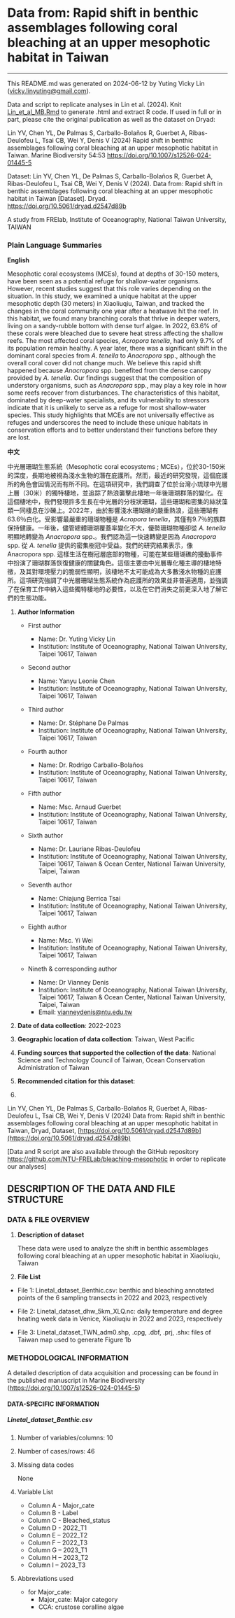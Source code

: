 # Data from: Rapid shift in benthic assemblages following coral bleaching at an upper mesophotic habitat in Taiwan

---

This README.md was generated on 2024-06-12 by Yuting Vicky Lin (vicky.linyuting@gmail.com). 

Data and script to replicate analyses in Lin et al. (2024). Knit [Lin_et_al_MB.Rmd](Lin_et_al_MB.Rmd) to generate .html and extract R code. If used in full or in part, please cite the original publication as well as the dataset on Dryad:

Lin YV, Chen YL, De Palmas S, Carballo-Bolaños R, Guerbet A, Ribas-Deulofeu L, Tsai CB, Wei Y, Denis V (2024) Rapid shift in benthic assemblages following coral bleaching at an upper mesophotic habitat in Taiwan. Marine Biodiversity 54:53 https://doi.org/10.1007/s12526-024-01445-5

Dataset: Lin YV, Chen YL, De Palmas S, Carballo-Bolaños R, Guerbet A, Ribas-Deulofeu L, Tsai CB, Wei Y, Denis V (2024). Data from: Rapid shift in benthic assemblages following coral bleaching at an upper mesophotic habitat in Taiwan [Dataset]. Dryad. https://doi.org/10.5061/dryad.d2547d89b

A study from FRElab, Institute of Oceanography, National Taiwan University, TAIWAN

### Plain Language Summaries

**English**

Mesophotic coral ecosystems (MCEs), found at depths of 30-150 meters, have been seen as a potential refuge for shallow-water organisms. However, recent studies suggest that this role varies depending on the situation. In this study, we examined a unique habitat at the upper mesophotic depth (30 meters) in Xiaoliuqiu, Taiwan, and tracked the changes in the coral community one year after a heatwave hit the reef. In this habitat, we found many branching corals that thrive in deeper waters, living on a sandy-rubble bottom with dense turf algae. In 2022, 63.6% of these corals were bleached due to severe heat stress affecting the shallow reefs. The most affected coral species, <i>Acropora tenella</i>, had only 9.7% of its population remain healthy. A year later, there was a significant shift in the dominant coral species from <i>A. tenella</i> to <i>Anacropora</i> spp., although the overall coral cover did not change much. We believe this rapid shift happened because <i>Anacropora</i> spp. benefited from the dense canopy provided by <i>A. tenella</i>. Our findings suggest that the composition of understory organisms, such as <i>Anacropora</i> spp., may play a key role in how some reefs recover from disturbances. The characteristics of this habitat, dominated by deep-water specialists, and its vulnerability to stressors indicate that it is unlikely to serve as a refuge for most shallow-water species. This study highlights that MCEs are not universally effective as refuges and underscores the need to include these unique habitats in conservation efforts and to better understand their functions before they are lost.

**中文**

中光層珊瑚生態系統（Mesophotic coral ecosystems ; MCEs），位於30-150米的深度，長期地被視為淺水生物的潛在庇護所。然而，最近的研究發現，這個庇護所的角色會因情況而有所不同。在這項研究中，我們調查了位於台灣小琉球中光層上層（30米）的獨特棲地，並追踪了熱浪襲擊此棲地一年後珊瑚群落的變化。在這個棲地中，我們發現許多生長在中光層的分枝狀珊瑚，這些珊瑚和密集的絲狀藻類一同棲息在沙礫上。2022年，由於影響淺水珊瑚礁的嚴重熱浪，這些珊瑚有63.6％白化。受影響最嚴重的珊瑚物種是 <i>Acropora tenella</i>，其僅有9.7％的族群保持健康。一年後，儘管總體珊瑚覆蓋率變化不大，優勢珊瑚物種卻從 <i>A. tenella</i> 明顯地轉變為 <i>Anacropora</i> spp.。我們認為這一快速轉變是因為 <i>Anacropora</i> spp. 從 <i>A. tenella</i> 提供的密集樹冠中受益。我們的研究結果表示，像 Anacropora spp. 這樣生活在樹冠層底部的物種，可能在某些珊瑚礁的擾動事件中扮演了珊瑚群落恢復健康的關鍵角色。這個主要由中光層專化種主導的棲地特徵，及其對環境壓力的脆弱性顯明，該棲地不太可能成為大多數淺水物種的庇護所。這項研究強調了中光層珊瑚生態系統作為庇護所的效果並非普遍適用，並強調了在保育工作中納入這些獨特棲地的必要性，以及在它們消失之前更深入地了解它們的生態功能。
   
1. **Author Information**

	+ First author
		+ Name: Dr. Yuting Vicky Lin
		+ Institution: Institute of Oceanography, National Taiwan University, Taipei 10617, Taiwan

	+ Second author
		+ Name: Yanyu Leonie Chen
		+ Institution: Institute of Oceanography, National Taiwan University, Taipei 10617, Taiwan 
 		
	+ Third author 
		+ Name: Dr. Stéphane De Palmas
		+ Institution: Institute of Oceanography, National Taiwan University, Taipei 10617, Taiwan
		
	+ Fourth author 
		+ Name: Dr. Rodrigo Carballo-Bolaños
		+ Institution: Institute of Oceanography, National Taiwan University, Taipei 10617, Taiwan
			
	+ Fifth author 
		+ Name: Msc. Arnaud Guerbet
		+ Institution: Institute of Oceanography, National Taiwan University, Taipei 10617, Taiwan

	+ Sixth author 
		+ Name: Dr. Lauriane Ribas-Deulofeu
		+ Institution: Institute of Oceanography, National Taiwan University, Taipei 10617, Taiwan &
                             Ocean Center, National Taiwan University, Taipei, Taiwan

	+ Seventh author 
		+ Name: Chiajung Berrica Tsai
		+ Institution: Institute of Oceanography, National Taiwan University, Taipei 10617, Taiwan

	+ Eighth author 
		+ Name: Msc. Yi Wei
		+ Institution: Institute of Oceanography, National Taiwan University, Taipei 10617, Taiwan

	+ Nineth & corresponding author 
		+ Name: Dr Vianney Denis
		+ Institution: Institute of Oceanography, National Taiwan University, Taipei 10617, Taiwan &
                             Ocean Center, National Taiwan University, Taipei, Taiwan
		+ Email: vianneydenis@ntu.edu.tw

2. **Date of data collection**: 2022-2023

3. **Geographic location of data collection**: Taiwan, West Pacific

4. **Funding sources that supported the collection of the data**:  National
Science and Technology Council of Taiwan, Ocean Conservation Administration of Taiwan

5. **Recommended citation for this dataset**:
6. 
Lin YV, Chen YL, De Palmas S, Carballo-Bolaños R, Guerbet A, Ribas-Deulofeu L, Tsai CB, Wei Y, Denis V (2024) Data from: Rapid shift in benthic assemblages following coral bleaching at an upper mesophotic habitat in Taiwan, Dryad, Dataset, [https://doi.org/10.5061/dryad.d2547d89b](https://doi.org/10.5061/dryad.d2547d89b)

[Data and R script are also available through the GitHub repository https://github.com/NTU-FRELab/bleaching-mesophotic in order to replicate our analyses]


## DESCRIPTION OF THE DATA AND FILE STRUCTURE

### DATA & FILE OVERVIEW

1. **Description of dataset**

   These data were used to analyze the shift in benthic assemblages following coral bleaching at an upper mesophotic habitat in Xiaoliuqiu, Taiwan

2. **File List**

  + File 1: Linetal_dataset_Benthic.csv: benthic and bleaching annotated points of the 6 sampling transects in 2022 and 2023, respectively

  + File 2: Linetal_dataset_dhw_5km_XLQ.nc: daily temperature and degree heating week data in Venice, Xiaoliuqiu in 2022 and 2023, respectively

  + File 3: Linetal_dataset_TWN_adm0.shp, .cpg, .dbf, .prj, .shx: files of Taiwan map used to generate Figure 1b


### METHODOLOGICAL INFORMATION

   A detailed description of data acquisition and processing can be found in the published manuscript in Marine Biodiversity (https://doi.org/10.1007/s12526-024-01445-5)
   

#### DATA-SPECIFIC INFORMATION


##### **Linetal_dataset_Benthic.csv**

1. Number of variables/columns: 10

2. Number of cases/rows: 46

3. Missing data codes

    None

4. Variable List

    + Column A - Major_cate
    + Column B - Label
    + Column C - Bleached_status
    + Column D - 2022_T1
    + Column E – 2022_T2
    + Column F – 2022_T3
    + Column G – 2023_T1
    + Column H – 2023_T2
    + Column I – 2023_T3
    

5. Abbreviations used
  
    + for Major_cate: 
      + Major_cate: Major category
      + CCA: crustose coralline algae
